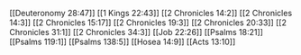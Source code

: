 [[Deuteronomy 28:47]]
[[1 Kings 22:43]]
[[2 Chronicles 14:2]]
[[2 Chronicles 14:3]]
[[2 Chronicles 15:17]]
[[2 Chronicles 19:3]]
[[2 Chronicles 20:33]]
[[2 Chronicles 31:1]]
[[2 Chronicles 34:3]]
[[Job 22:26]]
[[Psalms 18:21]]
[[Psalms 119:1]]
[[Psalms 138:5]]
[[Hosea 14:9]]
[[Acts 13:10]]
